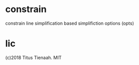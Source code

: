# constrain 

constrain line simplification based 
simplifiction options (opts)

# lic 

(c)2018 Titus Tienaah. MIT